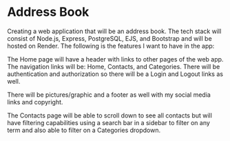 # **Address Book**


 Creating a web application that will be an address book. The tech stack will consist of Node.js, Express, PostgreSQL, EJS, and Bootstrap and will be hosted on Render. The following is the features I want to have in the app:
 
The Home page will have a header with links to other pages of the web app. The navigation links will be: Home, Contacts, and Categories. There will be authentication and authorization so there will be a Login and Logout links as well. 

There will be pictures/graphic and a footer as well with my social media links and copyright.

The Contacts page will be able to scroll down to see all contacts but will have filtering capabilities using a search bar in a sidebar to filter on any term and also able to filter on a Categories dropdown.

